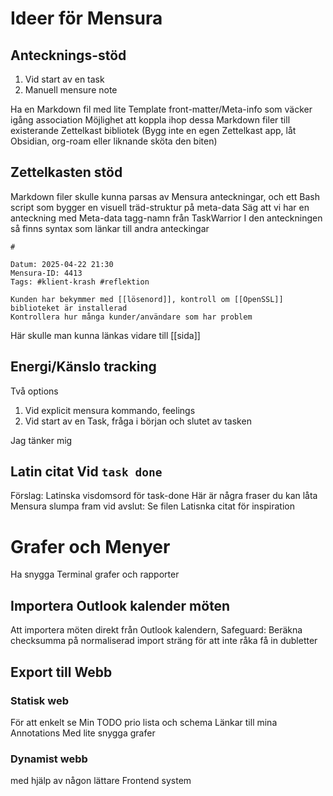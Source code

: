 # Ideer för Mensura




## Antecknings-stöd

1) Vid start av en task
2) Manuell mensure note

Ha en Markdown fil med lite Template front-matter/Meta-info som väcker igång association
Möjlighet att koppla ihop dessa Markdown filer till existerande Zettelkast bibliotek
(Bygg inte en egen Zettelkast app, låt Obsidian, org-roam eller liknande sköta den biten)

## Zettelkasten stöd
Markdown filer skulle kunna parsas av Mensura anteckningar, och ett Bash script som bygger en visuell träd-struktur på meta-data
Säg att vi har en anteckning med Meta-data tagg-namn från TaskWarrior
I den anteckningen så finns syntax som länkar till andra anteckingar
```zettelkasten
# 

Datum: 2025-04-22 21:30
Mensura-ID: 4413
Tags: #klient-krash #reflektion 

Kunden har bekymmer med [[lösenord]], kontroll om [[OpenSSL]] biblioteket är installerad
Kontrollera hur många kunder/användare som har problem
```
Här skulle man kunna länkas vidare till [[sida]] 



## Energi/Känslo tracking
Två options
1) Vid explicit mensura kommando, feelings
2) Vid start av en Task, fråga i början och slutet av tasken

Jag tänker mig 



## Latin citat Vid `task done`

Förslag: Latinska visdomsord för task-done
Här är några fraser du kan låta Mensura slumpa fram vid avslut:
Se filen Latisnka citat för inspiration

# Grafer och Menyer
Ha snygga Terminal grafer och rapporter 


## Importera Outlook kalender möten
Att importera möten direkt från Outlook kalendern,
Safeguard: Beräkna checksumma på normaliserad import sträng
för att inte råka få in dubletter

## Export till Webb

### Statisk web
För att enkelt se Min TODO prio lista och schema
Länkar till mina Annotations
Med lite snygga grafer 

### Dynamist webb
med hjälp av någon lättare Frontend system



